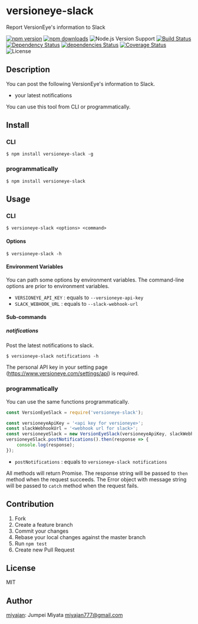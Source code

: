 # versioneye-slack

Report VersionEye's information to Slack

[![npm version](https://img.shields.io/npm/v/versioneye-slack.svg)](https://www.npmjs.com/package/versioneye-slack)
[![npm downloads](https://img.shields.io/npm/dm/versioneye-slack.svg)](https://www.npmjs.com/package/versioneye-slack)
![Node.js Version Support](https://img.shields.io/badge/Node.js%20support-v4–v7-brightgreen.svg)
[![Build Status](https://travis-ci.org/miyajan/versioneye-slack.svg?branch=master)](https://travis-ci.org/miyajan/versioneye-slack)
[![Dependency Status](https://www.versioneye.com/user/projects/586261ba44ae0d003954e07f/badge.svg)](https://www.versioneye.com/user/projects/586261ba44ae0d003954e07f)
[![dependencies Status](https://david-dm.org/miyajan/versioneye-slack/status.svg)](https://david-dm.org/miyajan/versioneye-slack)
[![Coverage Status](https://coveralls.io/repos/github/miyajan/versioneye-slack/badge.svg?branch=master)](https://coveralls.io/github/miyajan/versioneye-slack?branch=master)
![License](https://img.shields.io/npm/l/versioneye-slack.svg)

## Description

You can post the following VersionEye's information to Slack.

* your latest notifications

You can use this tool from CLI or programmatically.

## Install

### CLI

```
$ npm install versioneye-slack -g
```

### programmatically

```
$ npm install versioneye-slack
```

## Usage

### CLI

```
$ versioneye-slack <options> <command>
```

#### Options

```
$ versioneye-slack -h
```

#### Environment Variables

You can path some options by environment variables. The command-line options are prior to environment variables.

* ```VERSIONEYE_API_KEY``` : equals to ```--versioneye-api-key```
* ```SLACK_WEBHOOK_URL``` : equals to ```--slack-webhook-url```

#### Sub-commands

##### notifications

Post the latest notifications to slack.

```
$ versioneye-slack notifications -h
```

The personal API key in your setting page (https://www.versioneye.com/settings/api) is required.

### programmatically

You can use the same functions programmatically.

```javascript
const VersionEyeSlack = require('versioneye-slack');

const versioneyeApiKey = '<api key for versioneye>';
const slackWebhookUrl = '<webhook url for slack>';
const versioneyeSlack = new VersionEyeSlack(versioneyeApiKey, slackWebhookUrl);
versioneyeSlack.postNotifications().then(response => {
    console.log(response);
});
```

* ```postNotifications``` : equals to ```versioneye-slack notifications```

All methods will return Promise. The response string will be passed to ```then``` method when the request succeeds. The Error object with message string will be passed to ```catch``` method when the request fails.

## Contribution

1. Fork
2. Create a feature branch
3. Commit your changes
4. Rebase your local changes against the master branch
5. Run `npm test`
6. Create new Pull Request

## License

MIT

## Author

[miyajan](https://github.com/miyajan): Jumpei Miyata miyajan777@gmail.com
